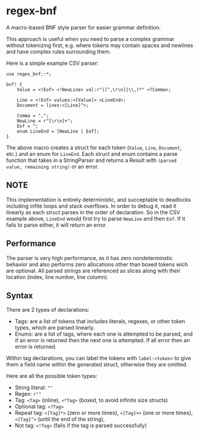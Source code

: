 # regex-bnf

A macro-based BNF style parser for easier grammar definition.

This approach is useful when you need to parse a complex grammar without tokenizing first, e.g. where tokens may contain spaces and newlines and have complex rules surrounding them.

Here is a simple example CSV parser:

```
use regex_bnf::*;

bnf! {
    Value = <!Eof> <!NewLine> val:r"([^,\r\n]|\\,)*" <?Comma>;

    Line = <!Eof> values:<[Value]> <LineEnd>;
    Document = lines:<[Line]^>;

    Comma = ",";
    NewLine = r"[\r\n]+";
    Eof = ^;
    enum LineEnd = [NewLine | Eof];
}
```

The above macro creates a struct for each token (`Value`, `Line`, `Document`, etc.) and an enum for `LineEnd`. Each struct and enum contains a parse function that takes in a StringParser and returns a Result with `(parsed value, remaining string)` or an error.

## NOTE

This implementation is entirely deterministic, and succeptable to deadlocks including infite loops and stack overflows. In order to debug it, read it linearly as each struct parses in the order of declaration. So in the CSV example above, `LineEnd` would first try to parse `NewLine` and then `Eof`. If it fails to parse either, it will return an error.

## Performance

The parser is very high performance, as it has zero nondeterminstic behavior and also performs zero allocations other than boxed tokens wich are optional. All parsed strings are referenced as slices along with their location (index, line number, line column).

## Syntax

There are 2 types of declarations:

- Tags: are a list of tokens that includes literals, regexes, or other token types, which are parsed linearly.
- Enums: are a list of tags, where each one is attempted to be parsed, and if an error is returned then the next one is attempted. If all error then an error is returned.

Within tag declarations, you can label the tokens with `label:<token>` to give them a field name within the generated struct, otherwise they are omitted.

Here are all the possible token types:

- String literal: `""`
- Regex: `r""`
- Tag: `<Tag>` (inline), `<*Tag>` (boxed, to avoid infinite size structs)
- Optional tag: `<?Tag>`
- Repeat tag: `<[Tag]*>` (zero or more times), `<[Tag]+>` (one or more times), `<[Tag]^>` (until the end of the string),
- Not tag: `<!Tag>` (fails if the tag is parsed successfully)
